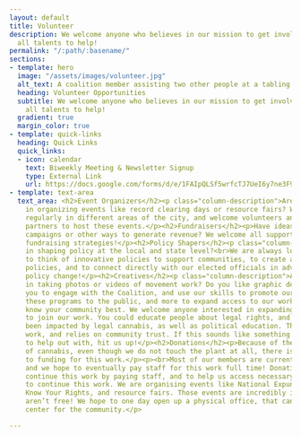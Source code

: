 ```yaml
---
layout: default
title: Volunteer
description: We welcome anyone who believes in our mission to get involved! We need
  all talents to help!
permalink: "/:path/:basename/"
sections:
- template: hero
  image: "/assets/images/volunteer.jpg"
  alt_text: A coalition member assisting two other people at a tabling event.
  heading: Volunteer Opportunities
  subtitle: We welcome anyone who believes in our mission to get involved! We need
    all talents to help!
  gradient: true
  margin_color: true
- template: quick-links
  heading: Quick Links
  quick_links:
  - icon: calendar
    text: Biweekly Meeting & Newsletter Signup
    type: External Link
    url: https://docs.google.com/forms/d/e/1FAIpQLSf5wrfcTJ7UeI6y7ne3F9CeeiNo-7rmSQIbIcXc3Y9cPg2Aug/viewform?fbzx=-2495019821929962422&pli=1
- template: text-area
  text_area: <h2>Event Organizers</h2><p class="column-description">Are you interested
    in organizing events like record clearing days or resource fairs? We host them
    regularly in different areas of the city, and welcome volunteers and community
    partners to host these events.</p><h2>Fundraisers</h2><p>Have ideas about fundraising
    campaigns or other ways to generate revenue? We welcome all support exploring
    fundraising strategies!</p><h2>Policy Shapers</h2><p class="column-description">Interested
    in shaping policy at the local and state level?<br>We are always looking for people
    to think of innovative policies to support communities, to create and analyze
    policies, and to connect directly with our elected officials in advocating for
    policy change!</p><h2>Creatives</h2><p class="column-description">Are you interested
    in taking photos or videos of movement work? Do you like graphic design? We encourage
    you to engage with the Coalition, and use our skills to promote our work, present
    these programs to the public, and more to expand access to our work!</p><h2>Educators</h2><p>You
    know your community best. We welcome anyone interested in expanding education
    to join our work. You could educate people about legal rights, and how they have
    been impacted by legal cannabis, as well as political education. This is critical
    work, and relies on community trust. If this sounds like something you'd like
    to help out with, hit us up!</p><h2>Donations</h2><p>Because of the federal status
    of cannabis, even though we do not touch the plant at all, there is limited access
    to funding for this work.</p><p><br>Most of our members are currently volunteers,
    and we hope to eventually pay staff for this work full time! Donations help us
    continue this work by paying staff, and to help us access necessary resources
    to continue this work. We are organising events like National Expungement Week,
    Know Your Rights, and resource fairs. Those events are incredibly important, but
    aren’t free! We hope to one day open up a physical office, that can be a resource
    center for the community.</p>

---
```


